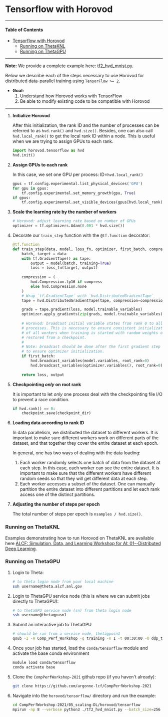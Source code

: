 # Tensorflow with Horovod

---

#### Table of Contents

- [Tensorflow with Horovod](#tensorflow-with-horovod)
    + [Running on ThetaKNL](#running-on-thetaknl)
    + [Running on ThetaGPU](#running-on-thetagpu)

---

**Note:** We provide a complete example here: [tf2_hvd_mnist.py](./tf2_hvd_mnist.py).

Below we describe each of the steps necessary to use Horovod for distributed data-parallel training using `TensorFlow >= 2.`

- **Goal:** 
  1. Understand how Horovod works with TensorFlow
  2. Be able to modify existing code to be compatible with Horovod

---

1. **Initialize Horovod**

   After this initialization, the rank ID and the number of processes can be referred to as `hvd.rank()` and `hvd.size()`. Besides, one can also call `hvd.local_rank()` to get the local rank ID within a node. This is useful when we are trying to assign GPUs to each rank.

   ```python
   import horovod.tensorflow as hvd
   hvd.init()
   ```

2. **Assign GPUs to each rank**

   In this case, we set one GPU per process: ID=`hvd.local_rank()`

   ```python
   gpus = tf.config.experimental.list_physical_devices('GPU')
   for gpu in gpus:
       tf.config.experimental.set_memory_growth(gpu, True)
   if gpus:
       tf.config.experimental.set_visible_devices(gpus[hvd.local_rank()], 'GPU')
   ```

3. **Scale the learning rate by the number of workers**

   ```python
   # Horovod: adjust learning rate based on number of GPUs
   optimizer = tf.optimizers.Adam(0.001 * hvd.size())
   ```

4. Decorate our `train_step` function with the `@tf.function` decorator:

   ```python
   @tf.function
   def train_step(data, model, loss_fn, optimizer, first_batch, compress=True):
       batch, target = data
       with tf.GradientTape() as tape:
           output = model(batch, training=True)
           loss = loss_fn(target, output)
           
       compression = (
           hvd.Compression.fp16 if compress
           else hvd.Compression.none
       )
       # Wrap `tf.GradientTape` with `hvd.DistributedGradientTape`
       tape = hvd.DistributedGradientTape(tape, compression=compression)
   
       grads = tape.gradient(loss, model.trainable_variables)
       optimizer.apply_gradients(zip(grads, model.trainable_variables))
       
       # Horovod: broadcast initial variable states from rank 0 to all other
       # processes. This is necessary to ensure consistent initialization
       # of all workers when training is started with random weights or
       # restored from a checkpoint.
       #
       # Note: broadcast should be done after the first gradient step
       # to ensure optimizer initialization.
       if first_batch:
           hvd.broadcast_variables(model.variables, root_rank=0)
           hvd.broadcast_variables(optimizer.variables(), root_rank=0)
       
       return loss, output
   ```

5. **Checkpointing _only_ on root rank**

   It is important to let _only_ one process deal with the checkpointing file I/O to prevent a race condition.

   ```python
   if hvd.rank() == 0:
       checkpoint.save(checkpoint_dir)
   ```

6. **Loading data according to rank ID**

   In data parallelism, we distributed the dataset to different workers. It is important to make sure different workers work on different parts of the dataset, and that together they cover the entire dataset at each epoch.

   In general, one has two ways of dealing with the data loading:

   1. Each worker randomly selects one batch of data from the dataset at each step. In this case, each worker can see the entire dataset. It is important to make sure that the different workers have different random seeds so that they will get different data at each step.
   2. Each worker accesses a subset of the dataset. One can manually partition the entire dataset into different partitions and let each rank access one of the distinct partitions.

7. **Adjusting the number of steps per epoch**

   The total number of steps per epoch is `nsamples / hvd.size()`.

### Running on ThetaKNL

Examples demonstrating how to run Horovod on ThetaKNL are available here [ALCF: Simulation, Data, and Learning Workshop for AI: 01--Distributed Deep Learning](https://github.com/argonne-lcf/sdl_ai_workshop/01_distributedDeepLearning/README.md).

### Running on ThetaGPU

1. Login to Theta:

   ```bash
   # to theta login node from your local machine
   ssh username@theta.alcf.anl.gov
   ```

2. Login to ThetaGPU service node (this is where we can submit jobs directly to ThetaGPU):

   ```bash
   # to thetaGPU service node (sn) from theta login node
   ssh username@thetagpusn1
   ```

3. Submit an interactive job to ThetaGPU

   ```bash
   # should be ran from a service node, thetagpusn1
   qsub -I -A Comp_Perf_Workshop -q training -n 1 -t 00:30:00 -O ddp_tutorial --attrs=pubnet=true
   ```

4. Once your job has started, load the `conda/tensorflow` module and activate the base conda environment

   ```bash
   module load conda/tensorflow
   conda activate base
   ```

5. Clone the `CompPerfWorkshop-2021` github repo (if you haven't already):

   ```bash
   git clone https://github.com/argonne-lcf/CompPerfWorkshop-2021
   ```

6. Navigate into the `horovod/tensorflow/` directory and run the example:

   ```bash
   cd CompPerfWorkshop-2021/05_scaling-DL/horovod/tensorflow
   mpirun -np 8 --verbose python3 ./tf2_hvd_mnist.py --batch_size=256 --epochs=10 > training.log&
   ```